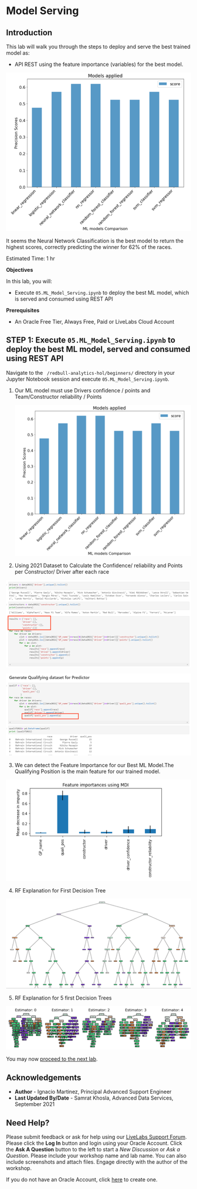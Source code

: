 # Model Serving

## Introduction

This lab will walk you through the steps to deploy and serve the best trained model as:
  
  * API REST using the feature importance (variables) for the best model.

![Image alt text](./images/Picture1.png)

It seems the Neural Network Classification is the best model to return the highest scores, correctly predicting the winner for 62% of the races.

Estimated Time: 1 hr

<b> Objectives </b>

In this lab, you will:
* Execute ``` 05.ML_Model_Serving.ipynb ``` to deploy the best ML model, which is served and consumed using REST API

<b> Prerequisites </b>

* An Oracle Free Tier, Always Free, Paid or LiveLabs Cloud Account


## **STEP 1**: Execute ``` 05.ML_Model_Serving.ipynb ``` to deploy the best ML model, served and consumed using REST API

Navigate to the ``` /redbull-analytics-hol/beginners/``` directory in your Jupyter Notebook session and execute ``` 05.ML_Model_Serving.ipynb ```. 

1. Our ML model must use Drivers confidence / points and Team/Constructor reliability / Points

   ![Image alt text](images/Picture1.png)


2. Using 2021 Dataset to Calculate the Confidence/ reliability and Points per Constructor/ Driver after each race
  
  ![Image alt text](images/Picture2.png)

  ![Image alt text](images/Picture3.png)


3. We can detect the Feature Importance for our Best ML Model.The Qualifying Position is the main feature for our trained model. 

  ![Image alt text](images/Picture4.png)

4. RF Explanation for First Decision Tree 

  ![Image alt text](images/Picture5.png)

5. RF Explanation for 5 first Decision Trees

  ![Image alt text](images/Picture6.png)


You may now [proceed to the next lab](#next).


## Acknowledgements
* **Author** - Ignacio Martinez, Principal Advanced Support Engineer
* **Last Updated By/Date** - Samrat Khosla, Advanced Data Services, September 2021

## Need Help?
Please submit feedback or ask for help using our [LiveLabs Support Forum](https://community.oracle.com/tech/developers/categories/livelabsdiscussions). Please click the **Log In** button and login using your Oracle Account. Click the **Ask A Question** button to the left to start a *New Discussion* or *Ask a Question*.  Please include your workshop name and lab name.  You can also include screenshots and attach files.  Engage directly with the author of the workshop.

If you do not have an Oracle Account, click [here](https://profile.oracle.com/myprofile/account/create-account.jspx) to create one.
